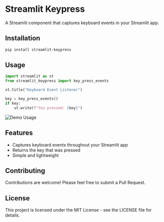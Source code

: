# Streamlit Keypress

A Streamlit component that captures keyboard events in your Streamlit app.

## Installation

```bash
pip install streamlit-keypress
```

## Usage

```python
import streamlit as st
from streamlit_keypress import key_press_events

st.title("Keyboard Event Listener")

key = key_press_events()
if key:
    st.write(f"You pressed: {key}")
```


![Demo Usage](docs/image.png)

## Features

- Captures keyboard events throughout your Streamlit app
- Returns the key that was pressed
- Simple and lightweight

## Contributing

Contributions are welcome! Please feel free to submit a Pull Request.

## License

This project is licensed under the MIT License - see the LICENSE file for details.